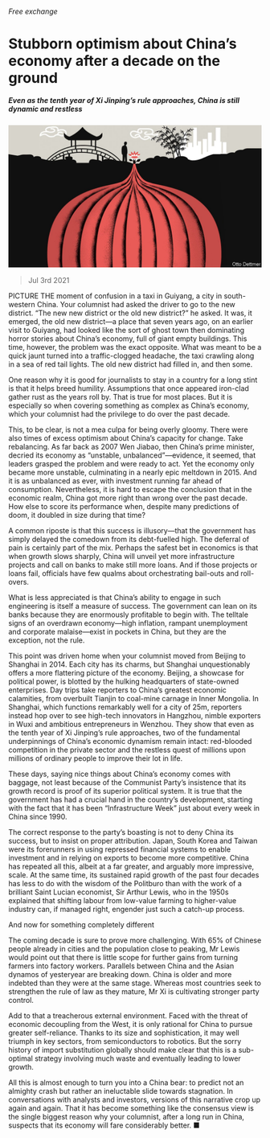 ###### Free exchange

# Stubborn optimism about China’s economy after a decade on the ground 

##### Even as the tenth year of Xi Jinping’s rule approaches, China is still dynamic and restless 

![image](images/20210703_FND000_0.jpg) 

> Jul 3rd 2021 

PICTURE THE moment of confusion in a taxi in Guiyang, a city in south-western China. Your columnist had asked the driver to go to the new district. “The new new district or the old new district?” he asked. It was, it emerged, the old new district—a place that seven years ago, on an earlier visit to Guiyang, had looked like the sort of ghost town then dominating horror stories about China’s economy, full of giant empty buildings. This time, however, the problem was the exact opposite. What was meant to be a quick jaunt turned into a traffic-clogged headache, the taxi crawling along in a sea of red tail lights. The old new district had filled in, and then some.

One reason why it is good for journalists to stay in a country for a long stint is that it helps breed humility. Assumptions that once appeared iron-clad gather rust as the years roll by. That is true for most places. But it is especially so when covering something as complex as China’s economy, which your columnist had the privilege to do over the past decade.


This, to be clear, is not a mea culpa for being overly gloomy. There were also times of excess optimism about China’s capacity for change. Take rebalancing. As far back as 2007 Wen Jiabao, then China’s prime minister, decried its economy as “unstable, unbalanced”—evidence, it seemed, that leaders grasped the problem and were ready to act. Yet the economy only became more unstable, culminating in a nearly epic meltdown in 2015. And it is as unbalanced as ever, with investment running far ahead of consumption. Nevertheless, it is hard to escape the conclusion that in the economic realm, China got more right than wrong over the past decade. How else to score its performance when, despite many predictions of doom, it doubled in size during that time?

A common riposte is that this success is illusory—that the government has simply delayed the comedown from its debt-fuelled high. The deferral of pain is certainly part of the mix. Perhaps the safest bet in economics is that when growth slows sharply, China will unveil yet more infrastructure projects and call on banks to make still more loans. And if those projects or loans fail, officials have few qualms about orchestrating bail-outs and roll-overs.

What is less appreciated is that China’s ability to engage in such engineering is itself a measure of success. The government can lean on its banks because they are enormously profitable to begin with. The telltale signs of an overdrawn economy—high inflation, rampant unemployment and corporate malaise—exist in pockets in China, but they are the exception, not the rule.

This point was driven home when your columnist moved from Beijing to Shanghai in 2014. Each city has its charms, but Shanghai unquestionably offers a more flattering picture of the economy. Beijing, a showcase for political power, is blotted by the hulking headquarters of state-owned enterprises. Day trips take reporters to China’s greatest economic calamities, from overbuilt Tianjin to coal-mine carnage in Inner Mongolia. In Shanghai, which functions remarkably well for a city of 25m, reporters instead hop over to see high-tech innovators in Hangzhou, nimble exporters in Wuxi and ambitious entrepreneurs in Wenzhou. They show that even as the tenth year of Xi Jinping’s rule approaches, two of the fundamental underpinnings of China’s economic dynamism remain intact: red-blooded competition in the private sector and the restless quest of millions upon millions of ordinary people to improve their lot in life.

These days, saying nice things about China’s economy comes with baggage, not least because of the Communist Party’s insistence that its growth record is proof of its superior political system. It is true that the government has had a crucial hand in the country’s development, starting with the fact that it has been “Infrastructure Week” just about every week in China since 1990.

The correct response to the party’s boasting is not to deny China its success, but to insist on proper attribution. Japan, South Korea and Taiwan were its forerunners in using repressed financial systems to enable investment and in relying on exports to become more competitive. China has repeated all this, albeit at a far greater, and arguably more impressive, scale. At the same time, its sustained rapid growth of the past four decades has less to do with the wisdom of the Politburo than with the work of a brilliant Saint Lucian economist, Sir Arthur Lewis, who in the 1950s explained that shifting labour from low-value farming to higher-value industry can, if managed right, engender just such a catch-up process.

And now for something completely different

The coming decade is sure to prove more challenging. With 65% of Chinese people already in cities and the population close to peaking, Mr Lewis would point out that there is little scope for further gains from turning farmers into factory workers. Parallels between China and the Asian dynamos of yesteryear are breaking down. China is older and more indebted than they were at the same stage. Whereas most countries seek to strengthen the rule of law as they mature, Mr Xi is cultivating stronger party control.

Add to that a treacherous external environment. Faced with the threat of economic decoupling from the West, it is only rational for China to pursue greater self-reliance. Thanks to its size and sophistication, it may well triumph in key sectors, from semiconductors to robotics. But the sorry history of import substitution globally should make clear that this is a sub-optimal strategy involving much waste and eventually leading to lower growth.

All this is almost enough to turn you into a China bear: to predict not an almighty crash but rather an ineluctable slide towards stagnation. In conversations with analysts and investors, versions of this narrative crop up again and again. That it has become something like the consensus view is the single biggest reason why your columnist, after a long run in China, suspects that its economy will fare considerably better. ■

